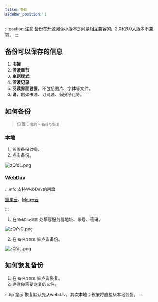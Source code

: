 ```yaml
---
title: 备份
sidebar_position: 1
---
```


:::caution 注意
备份在开源阅读小版本之间是相互兼容的，2.0和3.0大版本不兼容。
:::

## 备份可以保存的信息

1. **书架**
2. **阅读章节**
3. **主题模式**
4. **阅读记录**
5. **阅读界面设置**，不包括图片、字体等文件。
6. **源**，例如书源、订阅源、替换净化等。

## 如何备份

> 位置：`我的` - `备份与恢复`

### 本地

1. 设置备份路径。
2. 点击备份。

![zQfdL.png](https://i.imgtg.com/2022/05/10/zQfdL.png)

### WebDav

:::info 支持WebDav的网盘

[坚果云](https://www.jianguoyun.com)、[Meow云](https://pan.miaogongzi.net/)

:::

1. 在 `WebDav设置` 处填写服务器地址、账号、密码。

![zQYvC.png](https://i.imgtg.com/2022/05/10/zQYvC.png)

2. 在 `备份与恢复` 处点击备份。

![zQfdL.png](https://i.imgtg.com/2022/05/10/zQfdL.png)

## 如何恢复备份

1. 在 `备份与恢复` 处点击恢复。
2. 选择你需要恢复的文件。

:::tip 提示
恢复默认先从webdav，其次本地；长按将直接从本地恢复。
:::